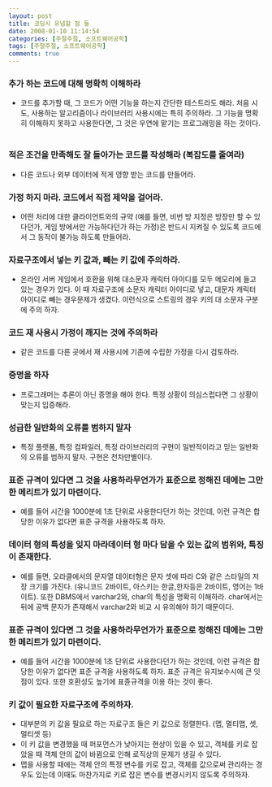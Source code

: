 ```yaml
---
layout: post
title: 코딩시 유념할 점 들
date: 2008-01-10 11:14:54
categories: [주절주절, 소프트웨어공학]
tags: [주절주절, 소프트웨어공학]
comments: true
---
```


### 추가 하는 코드에 대해 명확히 이해하라 
* 코드를 추가할 때, 그 코드가 어떤 기능을 하는지 간단한 테스트라도 해라. 처음 시도, 사용하는 알고리즘이나 라이브러리 사용시에는 특히 주의하라. 그 기능을 명확히 이해하지 못하고 사용한다면, 그 것은 우연에 맡기는 프로그래밍을 하는 것이다.
 
### 적은 조건을 만족해도 잘 돌아가는 코드를 작성해라 (복잡도를 줄여라)
* 다른 코드나 외부 데이터에 적게 영향 받는 코드를 만들어라.
 
### 가정 하지 마라. 코드에서 직접 제약을 걸어라.
* 어떤 처리에 대한 클라이언트와의 규약 (예를 들면, 비번 방 지정은 방장만 할 수 있다던가, 게임 방에서만 가능하다던가 하는 가정)은 반드시 지켜질 수 있도록 코드에서 그 동작이 불가능 하도록 만들어라.

### 자료구조에서 넣는 키 값과, 빼는 키 값에 주의하라.
* 온라인 서버 게임에서 호환을 위해 대소문자 캐릭터 아이디를 모두 메모리에 들고 있는 경우가 있다. 이 때 자료구조에 소문자 캐릭터 아이디로 넣고, 대문자 캐릭터 아이디로 빼는 경우문제가 생겼다. 이런식으로 스트링의 경우 키의 대 소문자 구분에 주의 하자.
 
### 코드 재 사용시 가정이 깨지는 것에 주의하라
* 같은 코드를 다른 곳에서 재 사용시에 기존에 수립한 가정을 다시 검토하라. 
 
### 증명을 하자
* 프로그래머는 추론이 아닌 증명을 해야 한다. 특정 상황이 의심스럽다면 그 상황이 맞는지 입증해라.

### 성급한 일반화의 오류를 범하지 말자
* 특정 플랫폼, 특정 컴파일러, 특정 라이브러리의 구현이 일반적이라고 믿는 일반화의 오류를 범하지 말자. 구현은 천차만별이다.

### 표준 규격이 있다면 그 것을 사용하라무언가가 표준으로 정해진 데에는 그만한 메리트가 있기 마련이다. 
* 예를 들어 시간을 1000분에 1초 단위로 사용한다던가 하는 것인데, 이런 규격은 합당한 이유가 없다면 표준 규격을 사용하도록 하자.

### 데이터 형의 특성을 잊지 마라데이터 형 마다 담을 수 있는 값의 범위와, 특징이 존재한다. 
* 예를 들면, 오라클에서의 문자열 데이터형은 문자 셋에 따라 C와 같은 스타일의 저장 크기를 가진다. (유니코드 2바이트, 아스키는 한글,한자등은 2바이트, 영어는 1바이트). 또한 DBMS에서 varchar2와, char의 특성을 명확히 이해하라. char에서는 뒤에 공백 문자가 존재해서 varchar2와 비교 시 유의해야 하기 때문이다.

### 표준 규격이 있다면 그 것을 사용하라무언가가 표준으로 정해진 데에는 그만한 메리트가 있기 마련이다. 
* 예를 들어 시간을 1000분에 1초 단위로 사용한다던가 하는 것인데, 이런 규격은 합당한 이유가 없다면 표준 규격을 사용하도록 하자. 표준 규격은 유지보수시에 큰 잇점이 있다. 또한 호환성도 높기에 표쥰규격을 이용 하는 것이 좋다.

### 키 값이 필요한 자료구조에 주의하자.
* 대부분의 키 값을 필요로 하는 자료구조 들은 키 값으로 정렬한다. (맵, 멀티맵, 셋, 멀티셋 등)
* 이 키 값을 변경했을 때 퍼포먼스가 낮아지는 현상이 있을 수 있고, 객체를 키로 잡았을 때 객체 안의 값이 바뀜으로 인해 로직상의 문제가 생길 수 있다.
* 맵을 사용할 때에는 객체 안의 특정 변수를 키로 잡고, 객체를 값으로써 관리하는 경우도 있는데 이때도 마찬가지로 키로 잡은 변수를 변경시키지 않도록 주의하자.